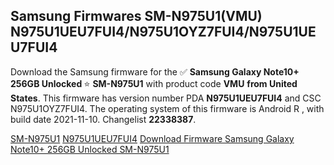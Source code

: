 <h2>Samsung Firmwares SM-N975U1(VMU) N975U1UEU7FUI4/N975U1OYZ7FUI4/N975U1UEU7FUI4</h2>
Download the Samsung firmware for the ✅ <strong>Samsung Galaxy Note10+ 256GB Unlocked </strong> ⭐ <strong>SM-N975U1</strong> with product code <strong>VMU</strong> <strong> from United States</strong>. This firmware has version number PDA <strong>N975U1UEU7FUI4</strong> and CSC N975U1OYZ7FUI4. The operating system of this firmware is Android R , with build date 2021-11-10. Changelist <strong>22338387</strong>.


[SM-N975U1](https://samfirm.shop/samsung/model/SM-N975U1)
[N975U1UEU7FUI4](https://samfirm.shop/samsung/pda/N975U1UEU7FUI4)
[Download Firmware Samsung Galaxy Note10+ 256GB Unlocked SM-N975U1](https://samfirm.shop/samsung/firmware/473469)
